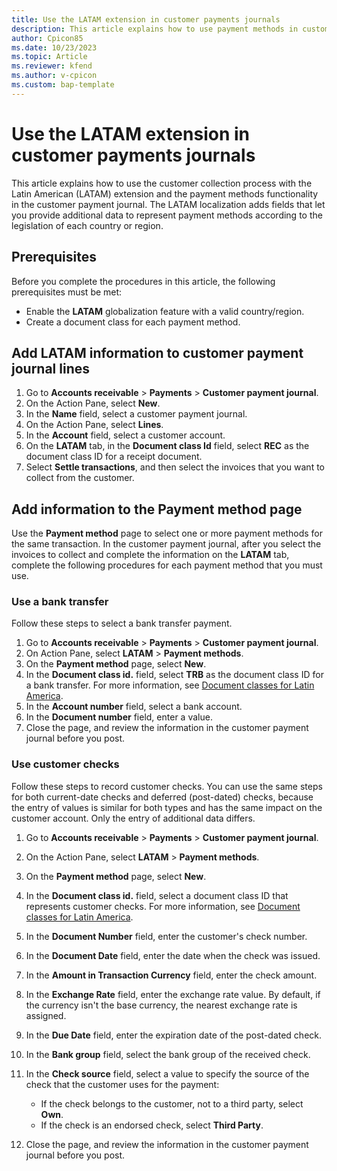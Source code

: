```yaml
---
title: Use the LATAM extension in customer payments journals
description: This article explains how to use payment methods in customer payments.
author: Cpicon85 
ms.date: 10/23/2023 
ms.topic: Article
ms.reviewer: kfend
ms.author: v-cpicon 
ms.custom: bap-template
---
```


# Use the LATAM extension in customer payments journals

This article explains how to use the customer collection process with the Latin American (LATAM) extension and the payment methods functionality in the customer payment journal. The LATAM localization adds fields that let you provide additional data to represent payment methods according to the legislation of each country or region.

## Prerequisites

Before you complete the procedures in this article, the following prerequisites must be met:

- Enable the **LATAM** globalization feature with a valid country/region.
- Create a document class for each payment method.

## Add LATAM information to customer payment journal lines

1. Go to **Accounts receivable** \> **Payments** \> **Customer payment journal**.
2. On the Action Pane, select **New**.
3. In the **Name** field, select a customer payment journal.
4. On the Action Pane, select **Lines**.
5. In the **Account** field, select a customer account.
6. On the **LATAM** tab, in the **Document class Id** field, select **REC** as the document class ID for a receipt document.
7. Select **Settle transactions**, and then select the invoices that you want to collect from the customer.

## Add information to the Payment method page

Use the **Payment method** page to select one or more payment methods for the same transaction. In the customer payment journal, after you select the invoices to collect and complete the information on the **LATAM** tab, complete the following procedures for each payment method that you must use.

### Use a bank transfer

Follow these steps to select a bank transfer payment.

1. Go to **Accounts receivable** \> **Payments** \> **Customer payment journal**.
2. On Action Pane, select **LATAM** \> **Payment methods**.
3. On the **Payment method** page, select **New**.
4. In the **Document class id.** field, select **TRB** as the document class ID for a bank transfer. For more information, see [Document classes for Latin America](ltm-core-document-class.md).
5. In the **Account number** field, select a bank account.
6. In the **Document number** field, enter a value.
7. Close the page, and review the information in the customer payment journal before you post.

### Use customer checks

Follow these steps to record customer checks. You can use the same steps for both current-date checks and deferred (post-dated) checks, because the entry of values is similar for both types and has the same impact on the customer account. Only the entry of additional data differs.

1. Go to **Accounts receivable** \> **Payments** \> **Customer payment journal**.
2. On the Action Pane, select **LATAM** \> **Payment methods**.
3. On the **Payment method** page, select **New**.
4. In the **Document class id.** field, select a document class ID that represents customer checks. For more information, see [Document classes for Latin America](ltm-core-document-class.md).
5. In the **Document Number** field, enter the customer's check number.
6. In the **Document Date** field, enter the date when the check was issued.
7. In the **Amount in Transaction Currency** field, enter the check amount.
8. In the **Exchange Rate** field, enter the exchange rate value. By default, if the currency isn't the base currency, the nearest exchange rate is assigned.
9. In the **Due Date** field, enter the expiration date of the post-dated check.
10. In the **Bank group** field, select the bank group of the received check.
11. In the **Check source** field, select a value to specify the source of the check that the customer uses for the payment:

    - If the check belongs to the customer, not to a third party, select **Own**.
    - If the check is an endorsed check, select **Third Party**.

12. Close the page, and review the information in the customer payment journal before you post.
